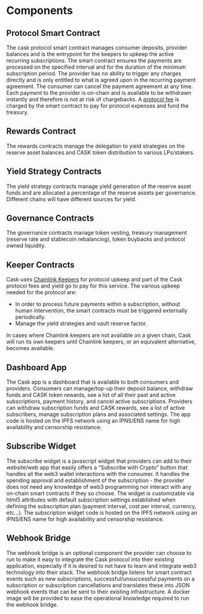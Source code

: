 # Components

## Protocol Smart Contract

The cask protocol smart contract manages consumer deposits, provider balances and is the entrypoint for the keepers to
upkeep the active recurring subscriptions. The smart contract ensures the payments are processed on the specified
interval and for the duration of the minimum subscription period. The provider has no ability to trigger any charges
directly and is only entitled to what is agreed upon in the recurring payment agreement. The consumer can cancel the
payment agreement at any time. Each payment to the provider is on-chain and is available to be withdrawn instantly and
therefore is not at risk of chargebacks. A [protocol fee](/protocol-fees.md) is charged by the smart contract to pay for
protocol expenses and fund the treasury.

## Rewards Contract

The rewards contracts manage the delegation to yield strategies on the reserve asset balances and CASK token
distribution to various LPs/stakers.

## Yield Strategy Contracts

The yield strategy contracts manage yield generation of the reserve asset funds and are allocated a percentage of the
reserve assets per governance. Different chains will have different sources for yield.

## Governance Contracts

The governance contracts manage token vesting, treasury management (reserve rate and stablecoin rebalancing), token
buybacks and protocol owned liquidity.

## Keeper Contracts

Cask uses [Chainlink Keepers](https://docs.chain.link/docs/chainlink-keepers/introduction/) for protocol upkeep and part
of the Cask protocol fees and yield go to pay for this service. The various upkeep needed for the protocol are:

* In order to process future payments within a subscription, without human intervention, the smart contracts must be
  triggered externally periodically.
* Manage the yield strategies and vault reserve factor.

In cases where Chainlink keepers are not available on a given chain, Cask will run its own keepers until Chainlink
keepers, or an equivalent alternative, becomes available.

## Dashboard App

The Cask app is a dashboard that is available to both consumers and providers. Consumers can manage/top-up their deposit
balance, withdraw funds and CASK token rewards, see a list of all their past and active subscriptions, payment history,
and cancel active subscriptions. Providers can withdraw subscription funds and CASK rewards, see a list of active
subscribers, manage subscription plans and associated settings. The app code is hosted on the IPFS network using an
IPNS/ENS name for high availability and censorship resistance.

## Subscribe Widget

The subscribe widget is a javascript widget that providers can add to their website/web app that easily offers a
“Subscribe with Crypto” button that handles all the web3 wallet interactions with the consumer. It handles the spending
approval and establishment of the subscription - the provider does not need any knowledge of web3 programming nor
interact with any on-chain smart contracts if they so choose. The widget is customizable via html5 attributes with
default subscription settings established when defining the subscription plan (payment interval, cost per interval,
currency, etc…). The subscription widget code is hosted on the IPFS network using an IPNS/ENS name for high availability
and censorship resistance.

## Webhook Bridge

The webhook bridge is an optional component the provider can choose to run to make it easy to integrate the Cask
protocol into their existing application, especially if it is desired to not have to learn and integrate web3 technology
into their stack. The webhook bridge listens for smart contract events such as new subscriptions,
successful/unsuccessful payments on a subscription or subscription cancellations and translates these into JSON webhook
events that can be sent to their existing infrastructure. A docker image will be provided to ease the operational
knowledge required to run the webhook bridge.

